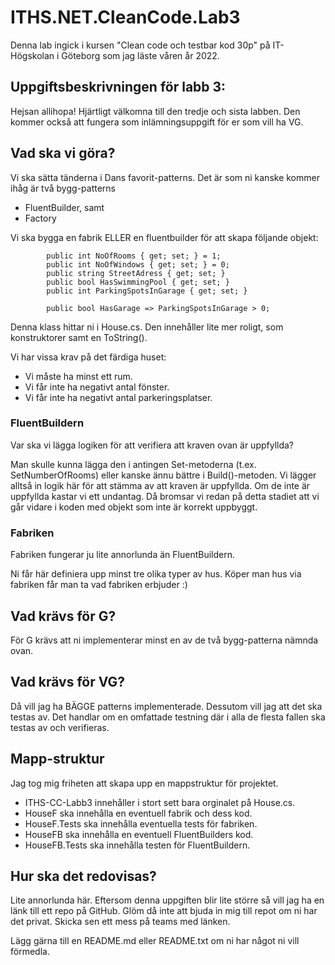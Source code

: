 # ITHS.NET.CleanCode.Lab3
 
Denna lab ingick i kursen "Clean code och testbar kod 30p" på IT-Högskolan i Göteborg som jag läste våren år 2022.

## Uppgiftsbeskrivningen för labb 3:
Hejsan allihopa!
Hjärtligt välkomna till den tredje och sista labben. Den kommer också att fungera som 
inlämningsuppgift för er som vill ha VG.

## Vad ska vi göra?

Vi ska sätta tänderna i Dans favorit-patterns. Det är som ni kanske kommer ihåg är två bygg-patterns

- FluentBuilder, samt
- Factory

Vi ska bygga en fabrik ELLER en fluentbuilder för att skapa följande objekt:

```
        public int NoOfRooms { get; set; } = 1;
        public int NoOfWindows { get; set; } = 0;
        public string StreetAdress { get; set; }
        public bool HasSwimmingPool { get; set; }
        public int ParkingSpotsInGarage { get; set; }

        public bool HasGarage => ParkingSpotsInGarage > 0;
```

Denna klass hittar ni i House.cs. Den innehåller lite mer roligt, som konstruktorer samt en ToString().

Vi har vissa krav på det färdiga huset:

- Vi måste ha minst ett rum.
- Vi får inte ha negativt antal fönster.
- Vi får inte ha negativt antal parkeringsplatser.

### FluentBuildern

Var ska vi lägga logiken för att verifiera att kraven ovan är uppfyllda?

Man skulle kunna lägga den i antingen Set-metoderna (t.ex. SetNumberOfRooms) eller kanske ännu 
bättre i Build()-metoden. Vi lägger alltså in logik här för att stämma av att 
kraven är uppfyllda. Om de inte är uppfyllda kastar vi ett undantag. Då bromsar vi redan
på detta stadiet att vi går vidare i koden med objekt som inte är korrekt uppbyggt.

### Fabriken

Fabriken fungerar ju lite annorlunda än FluentBuildern.

Ni får här definiera upp minst tre olika typer av hus. 
Köper man hus via fabriken får man ta vad fabriken erbjuder :)

## Vad krävs för G?

För G krävs att ni implementerar minst en av de två bygg-patterna nämnda ovan.

## Vad krävs för VG?

Då vill jag ha BÄGGE patterns implementerade. Dessutom vill jag att det ska testas av. Det 
handlar om en omfattade testning där i alla de flesta fallen ska testas av och verifieras.

## Mapp-struktur

Jag tog mig friheten att skapa upp en mappstruktur för projektet.

- ITHS-CC-Labb3 innehåller i stort sett bara orginalet på House.cs.
- HouseF ska innehålla en eventuell fabrik och dess kod.
- HouseF.Tests ska innehålla eventuella tests för fabriken.
- HouseFB ska innehålla en eventuell FluentBuilders kod.
- HouseFB.Tests ska innehålla testen för FluentBuildern.

## Hur ska det redovisas?

Lite annorlunda här. Eftersom denna uppgiften blir lite större så vill jag ha en länk till 
ett repo på GitHub. Glöm då inte att bjuda in mig till repot om ni har det privat. Skicka sen 
ett mess på teams med länken.

Lägg gärna till en README.md eller README.txt om ni har något ni vill förmedla.
